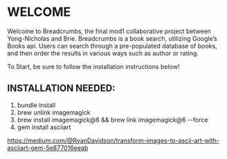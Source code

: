 # WELCOME
Welcome to Breadcrumbs, the final mod1 collaborative project between Yong-Nicholas and Brie.
Breadcrumbs is a book search, utilizing Google’s Books api. Users can search through a pre-populated database of books, and then order the results in various ways such as author or rating.

To Start, be sure to follow the installation instructions below!


## INSTALLATION NEEDED:
1. bundle install
2. brew unlink imagemagick
3. brew install imagemagick@6 && brew link imagemagick@6 --force
4. gem install asciiart

https://medium.com/@RyanDavidson/transform-images-to-ascii-art-with-asciiart-gem-5e877016eeab
